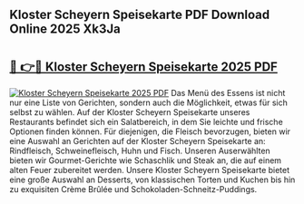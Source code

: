 ## Kloster Scheyern Speisekarte PDF Download Online 2025 Xk3Ja

# <h2><a href="http://gc84l0.nevu.top/?p=Kloster+Scheyern+Speisekarte">🔗 👉🔴 Kloster Scheyern Speisekarte 2025 PDF</a></h2>

[![Kloster Scheyern Speisekarte 2025 PDF](https://i.imgur.com/dBaPXMq.png)](http://gc84l0.nevu.top/?p=Kloster+Scheyern+Speisekarte)
Das Menü des Essens ist nicht nur eine Liste von Gerichten, sondern auch die Möglichkeit, etwas für sich selbst zu wählen. Auf der Kloster Scheyern Speisekarte unseres Restaurants befindet sich ein Salatbereich, in dem Sie leichte und frische Optionen finden können. Für diejenigen, die Fleisch bevorzugen, bieten wir eine Auswahl an Gerichten auf der Kloster Scheyern Speisekarte an: Rindfleisch, Schweinefleisch, Huhn und Fisch. Unseren Auserwählten bieten wir Gourmet-Gerichte wie Schaschlik und Steak an, die auf einem alten Feuer zubereitet werden. Unsere Kloster Scheyern Speisekarte bietet eine große Auswahl an Desserts, von klassischen Torten und Kuchen bis hin zu exquisiten Crème Brûlée und Schokoladen-Schneitz-Puddings.
